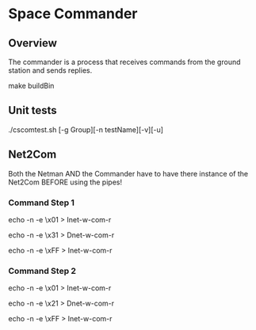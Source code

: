 # Space Commander

## Overview

The commander is a process that receives commands from the ground station and sends replies.

make buildBin

## Unit tests

./cscomtest.sh  [-g Group][-n testName][-v][-u]

## Net2Com

Both the Netman AND the Commander have to have there instance of the Net2Com BEFORE using the pipes!


### Command Step 1

echo -n -e \\x01 > Inet-w-com-r 

echo -n -e \\x31 > Dnet-w-com-r 

echo -n -e \\xFF > Inet-w-com-r

### Command Step 2

echo -n -e \\x01 > Inet-w-com-r 

echo -n -e \\x21 > Dnet-w-com-r 

echo -n -e \\xFF > Inet-w-com-r
